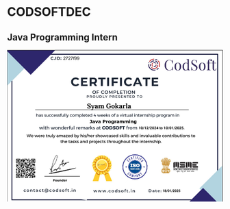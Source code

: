 # CODSOFTDEC

## Java Programming Intern

![certificate](https://github.com/syam051/CODSOFTDEC/blob/main/Intern_Cert.png?raw=true)

